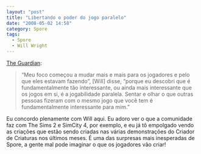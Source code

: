 ```yaml
---
layout: "post"
title: "Libertando o poder do jogo paralelo"
date: "2008-05-02 14:58"
category: Spore
tags:
  - Spore
  - Will Wright
---
```



[The Guardian](http://www.guardian.co.uk/technology/2008/may/02/will.wright):

> “Meu foco começou a mudar mais e mais para os jogadores e pelo que eles estavam fazendo”, [Will] disse, “porque eu descobri que é fundamentalmente tão interessante, ou ainda mais interessante que os jogos em si, é a jogabilidade paralela. Sentar e olhar o que outras pessoas fizeram com o mesmo jogo que você tem é fundamentalmente interessante para mim.”

Eu concordo plenamente com Will aqui. Eu adoro ver o que a comunidade faz com The Sims 2 e SimCity 4, por exemplo, e eu já tô empolgado vendo as criações que estão sendo criadas nas várias demonstrações do Criador de Criaturas nos últimos meses. É uma das surpresas mais inesperadas de Spore, a gente mal pode imaginar o que os jogadores vão criar!
